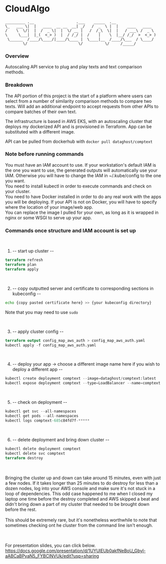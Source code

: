 # CloudAlgo


`_________ .__                   .___    _____  .__                  `<br />
`\_   ___ \|  |   ____  __ __  __| _/   /  _  \ |  |    ____   ____  `<br />
`/    \  \/|  |  /  _ \|  |  \/ __ |   /  /_\  \|  |   / ___\ /  _ \ `<br />
`\     \___|  |_(  <_> )  |  / /_/ |  /    |    \  |__/ /_/  >  <_> )`<br />
` \______  /____/\____/|____/\____ |  \____|__  /____/\___  / \____/ `<br />
`        \/                       \/          \/     /_____/         `<br />

### Overview
Autoscaling API service to plug and play texts and text comparison methods.

### Breakdown
The API portion of this project is the start of a platform where users can select from a number of similarity comparison methods to compare two texts. Will add an additional endpoint to accept requests from other APIs to compare batches of their own text.

The infrastructure is based in AWS EKS, with an autoscaling cluster that deploys my dockerized API and is provisioned in Terraform. App can be substituted with a different image.

API can be pulled from dockerhub with `docker pull dataghost/comptext`

### Note before running commands

You must have an IAM account to use. If your workstation's default IAM is the one you want to use, the generated outputs will automatically use your IAM. Otherwise you will have to change the IAM in ~/.kube/config to the one you want.<br />
You need to install kubectl in order to execute commands and check on your cluster.<br />
You need to have Docker installed in order to do any real work with the apps you will be deploying. If your API is not on Docker, you will have to specify where the location of your image/web app.<br />
You can replace the image I pulled for your own, as long as it is wrapped in nginx or some WSGI to serve up your app.

### Commands once structure and IAM account is set up

<br />

1) -- start up cluster --
```terraform
terraform refresh
terraform plan
terraform apply
```

<br />

2) -- copy outputted server and certificate to corresponding sections in kubeconfig --
```bash
echo {copy pasted certificate here} >> {your kubeconfig directory}
```

Note that you may need to use `sudo`

<br />

3) -- apply cluster config --
```terraform
terraform output config_map_aws_auth > config_map_aws_auth.yaml
kubectl apply -f config_map_aws_auth.yaml
```

<br />

4) -- deploy your app -> choose a different image name here if you wish to deploy a different app --
```terraform
kubectl create deployment comptext --image=dataghost/comptext:latest
kubectl expose deployment comptext --type=LoadBalancer --name=comptext --port=80
```

<br />

5) -- check on deployment --
```terraform
kubectl get svc --all-namespaces
kubectl get pods --all-namespaces
kubectl logs comptext-685c84fd7f-*****
```

<br />

6) -- delete deployment and bring down cluster --
```terraform
kubectl delete deployment comptext
kubectl delete svc comptext
terraform destroy
```
<br /><br />
Bringing the cluster up and down can take around 15 minutes, even with just a few nodes. If it takes longer than 25 minutes to do destroy for less than a dozen nodes, log into your AWS console and make sure it's not stuck in a loop of dependencies. This odd case happened to me when I closed my laptop one time before the destroy completed and AWS skipped a beat and didn't bring down a part of my cluster that needed to be brought down before the rest.
<br /><br />
This should be extremely rare, but it's nonetheless worthwhile to note that sometimes checking ont he cluster from the command line isn't enough.

<br /><br />
For presentation slides, you can click below.<br />
https://docs.google.com/presentation/d/1UYUlEUb0akfNeBoU_Gbyl-aABCaBPyaN5_FYBClNVUk/edit?usp=sharing
